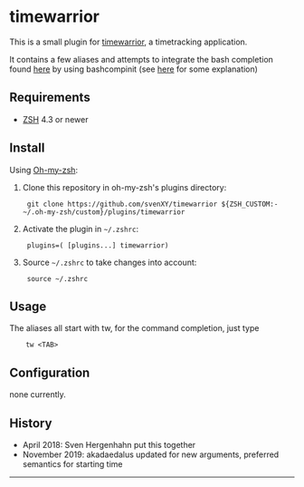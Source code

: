 # timewarrior

This is a small plugin for [timewarrior][1], a timetracking application.

It contains a few aliases and attempts to integrate the bash completion found [here][2]
by using bashcompinit (see [here][3] for some explanation)

Requirements
------------------------------------------------------------------------------

* [ZSH][4] 4.3 or newer

Install
------------------------------------------------------------------------------

Using [Oh-my-zsh][5]:

1. Clone this repository in oh-my-zsh's plugins directory:

        git clone https://github.com/svenXY/timewarrior ${ZSH_CUSTOM:-~/.oh-my-zsh/custom}/plugins/timewarrior

2. Activate the plugin in `~/.zshrc`:

        plugins=( [plugins...] timewarrior)

3. Source `~/.zshrc`  to take changes into account:

        source ~/.zshrc

Usage
------------------------------------------------------------------------------

The aliases all start with tw, for the command completion, just type

        tw <TAB>

Configuration
------------------------------------------------------------------------------

none currently.


History
------------------------------------------------------------------------------

* April 2018: Sven Hergenhahn put this together
* November 2019: akadaedalus updated for new arguments, preferred semantics for starting time

------------------------------------------------------------------------------
[1]: https://timewarrior.net/
[2]: https://github.com/lauft/timew-bashcompletion
[3]: https://stackoverflow.com/questions/3249432/can-a-bash-tab-completion-script-be-used-in-zsh/8492043#8492043 
[4]: http://zsh.sourceforge.net
[5]: https://github.com/robbyrussell/oh-my-zsh

